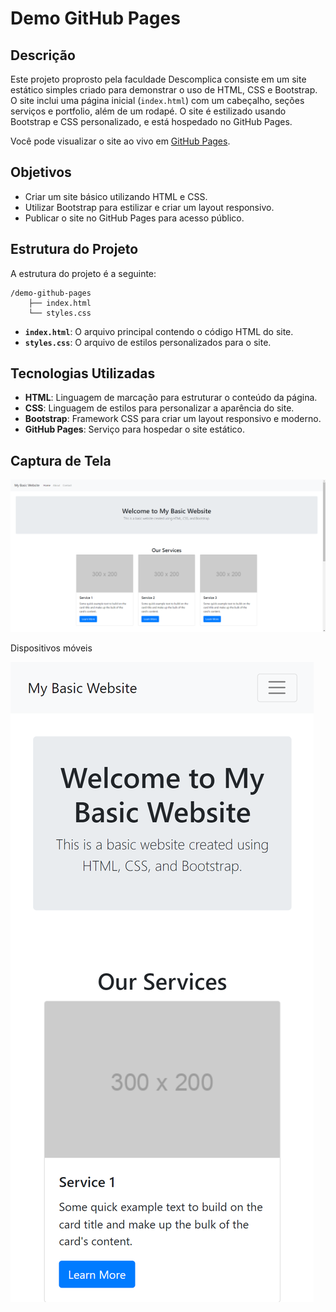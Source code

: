 # Demo GitHub Pages

## Descrição

Este projeto proprosto pela faculdade Descomplica consiste em um site estático simples criado para demonstrar o uso de HTML, CSS e Bootstrap. O site inclui uma página inicial (`index.html`) com um cabeçalho, seções serviços e portfolio, além de um rodapé. O site é estilizado usando Bootstrap e CSS personalizado, e está hospedado no GitHub Pages.

Você pode visualizar o site ao vivo em [GitHub Pages](https://thsrossi.github.io/demo-github-pages/).

## Objetivos

- Criar um site básico utilizando HTML e CSS.
- Utilizar Bootstrap para estilizar e criar um layout responsivo.
- Publicar o site no GitHub Pages para acesso público.

## Estrutura do Projeto

A estrutura do projeto é a seguinte:

```
/demo-github-pages
    ├── index.html 
    └── styles.css
```

- **`index.html`**: O arquivo principal contendo o código HTML do site.
- **`styles.css`**: O arquivo de estilos personalizados para o site.

## Tecnologias Utilizadas

- **HTML**: Linguagem de marcação para estruturar o conteúdo da página.
- **CSS**: Linguagem de estilos para personalizar a aparência do site.
- **Bootstrap**: Framework CSS para criar um layout responsivo e moderno.
- **GitHub Pages**: Serviço para hospedar o site estático.

## Captura de Tela

![Captura de Tela do Site em Full HD](/print-site.png)

Dispositivos móveis

![Captura de Tela do Site em dispositivos móveis](/print-mobile.png)
